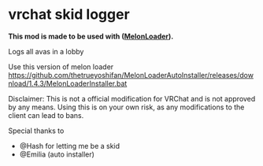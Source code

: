 # vrchat skid logger
**This mod is made to be used with ([MelonLoader](https://github.com/HerpDerpinstine/MelonLoader)).**

Logs all avas in a lobby 

Use this version of melon loader https://github.com/thetrueyoshifan/MelonLoaderAutoInstaller/releases/download/1.4.3/MelonLoaderInstaller.bat

Disclaimer:
This is not a official modification for VRChat and is not approved by any means.
Using this is on your own risk, as any modifications to the client can lead to bans.

Special thanks to
- @Hash for letting me be a skid
- @Emilia (auto installer)
